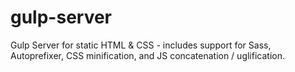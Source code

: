 # gulp-server
Gulp Server for static HTML &amp; CSS - includes support for Sass, Autoprefixer, CSS minification, and JS concatenation / uglification.

